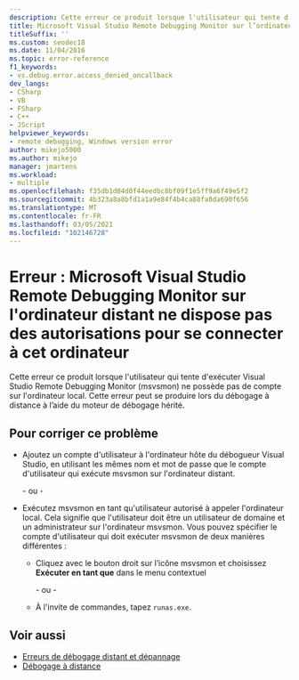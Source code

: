 ```yaml
---
description: Cette erreur ce produit lorsque l'utilisateur qui tente d'exécuter Visual Studio Remote Debugging Monitor (msvsmon) ne possède pas de compte sur l'ordinateur local.
title: Microsoft Visual Studio Remote Debugging Monitor sur l’ordinateur distant ne dispose pas des autorisations pour se connecter à cet ordinateur
titleSuffix: ''
ms.custom: seodec18
ms.date: 11/04/2016
ms.topic: error-reference
f1_keywords:
- vs.debug.error.access_denied_oncallback
dev_langs:
- CSharp
- VB
- FSharp
- C++
- JScript
helpviewer_keywords:
- remote debugging, Windows version error
author: mikejo5000
ms.author: mikejo
manager: jmartens
ms.workload:
- multiple
ms.openlocfilehash: f35db1d84d0f44eedbc8bf09f1e5ff9a6f49e5f2
ms.sourcegitcommit: 4b323a8a8bfd1a1a9e84f4b4ca88fa8da690f656
ms.translationtype: MT
ms.contentlocale: fr-FR
ms.lasthandoff: 03/05/2021
ms.locfileid: "102146728"
---
```

# <a name="error-the-microsoft-visual-studio-remote-debugging-monitor-on-the-remote-computer-does-not-have-permission-to-connect-to-this-computer"></a>Erreur : Microsoft Visual Studio Remote Debugging Monitor sur l'ordinateur distant ne dispose pas des autorisations pour se connecter à cet ordinateur

Cette erreur ce produit lorsque l'utilisateur qui tente d'exécuter Visual Studio Remote Debugging Monitor (msvsmon) ne possède pas de compte sur l'ordinateur local. Cette erreur peut se produire lors du débogage à distance à l’aide du moteur de débogage hérité.

## <a name="to-fix-this-problem"></a>Pour corriger ce problème

- Ajoutez un compte d'utilisateur à l'ordinateur hôte du débogueur Visual Studio, en utilisant les mêmes nom et mot de passe que le compte d'utilisateur qui exécute msvsmon sur l'ordinateur distant.

   \- ou -

- Exécutez msvsmon en tant qu'utilisateur autorisé à appeler l'ordinateur local. Cela signifie que l'utilisateur doit être un utilisateur de domaine et un administrateur sur l'ordinateur msvsmon. Vous pouvez spécifier le compte d'utilisateur qui doit exécuter msvsmon de deux manières différentes :

  - Cliquez avec le bouton droit sur l’icône msvsmon et choisissez **Exécuter en tant que** dans le menu contextuel

    \- ou -

  - À l'invite de commandes, tapez `runas.exe`.

## <a name="see-also"></a>Voir aussi

- [Erreurs de débogage distant et dépannage](../debugger/remote-debugging-errors-and-troubleshooting.md)
- [Débogage à distance](../debugger/remote-debugging.md)
